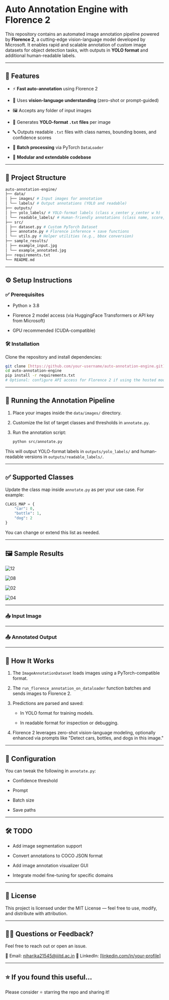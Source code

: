 # Auto Annotation Engine with Florence 2

This repository contains an automated image annotation pipeline powered by **Florence 2**, a cutting-edge vision-language model developed by Microsoft. It enables rapid and scalable annotation of custom image datasets for object detection tasks, with outputs in **YOLO format** and additional human-readable labels.

---

## 📌 Features

* ⚡ **Fast auto-annotation** using Florence 2

* 🧠 Uses **vision-language understanding** (zero-shot or prompt-guided)

* 🖼️ Accepts any folder of input images

* 📝 Generates **YOLO-format `.txt` files** per image

* 🔤 Outputs readable `.txt` files with class names, bounding boxes, and confidence scores

* 🧪 **Batch processing** via PyTorch `DataLoader`

* 🧩 **Modular and extendable codebase**

---

## 📂 Project Structure

```bash
auto-annotation-engine/
├── data/
│ ├── images/ # Input images for annotation
│ └── labels/ # Output annotations (YOLO and readable)
├── outputs/
│ ├── yolo_labels/ # YOLO-format labels (class x_center y_center w h)
│ └── readable_labels/ # Human-friendly annotations (class name, score, bbox)
├── src/
│ ├── dataset.py # Custom PyTorch Dataset
│ ├── annotate.py # Florence inference + save functions
│ └── utils.py # Helper utilities (e.g., bbox conversion)
├── sample_results/
│ ├── example_input.jpg
│ └── example_annotated.jpg
├── requirements.txt
└── README.md
```

---

## ⚙️ Setup Instructions

### ✅ Prerequisites

* Python $\geq$ 3.8

* Florence 2 model access (via HuggingFace Transformers or API key from Microsoft)

* GPU recommended (CUDA-compatible)

### 🛠 Installation

Clone the repository and install dependencies:

```bash
git clone [https://github.com/your-username/auto-annotation-engine.git](https://github.com/your-username/auto-annotation-engine.git)
cd auto-annotation-engine
pip install -r requirements.txt
# Optional: configure API access for Florence 2 if using the hosted model.
```

---

## 🚀 Running the Annotation Pipeline

1. Place your images inside the `data/images/` directory.

2. Customize the list of target classes and thresholds in `annotate.py`.

3. Run the annotation script:

   ```bash
   python src/annotate.py
   ```

This will output YOLO-format labels in `outputs/yolo_labels/` and human-readable versions in `outputs/readable_labels/`.

---

## ✅ Supported Classes

Update the class map inside `annotate.py` as per your use case. For example:

```python
CLASS_MAP = {
    "car": 0,
    "bottle": 1,
    "dog": 2
}
```

You can change or extend this list as needed.

---

## 🖼️ Sample Results

![12](https://github.com/user-attachments/assets/c90e567f-05df-4278-bcaa-e3f13f09611f)

![08](https://github.com/user-attachments/assets/0a863855-e47c-4f49-adc9-9a2f0ef8a5b4)

![02](https://github.com/user-attachments/assets/00c5edc2-2c25-4082-96d5-6989457da291)

![04](https://github.com/user-attachments/assets/04af1efb-632a-466d-bbbe-fd85af1ced1a)

---

### 📥 Input Image

---

### 📤 Annotated Output

---

## 🧠 How It Works

1. The `ImageAnnotationDataset` loads images using a PyTorch-compatible format.

2. The `run_florence_annotation_on_dataloader` function batches and sends images to Florence 2.

3. Predictions are parsed and saved:

   * In YOLO format for training models.

   * In readable format for inspection or debugging.

4. Florence 2 leverages zero-shot vision-language modeling, optionally enhanced via prompts like "Detect cars, bottles, and dogs in this image."

---

## 📌 Configuration

You can tweak the following in `annotate.py`:

* Confidence threshold

* Prompt

* Batch size

* Save paths

---

## 🛠 TODO

* Add image segmentation support

* Convert annotations to COCO JSON format

* Add image annotation visualizer GUI

* Integrate model fine-tuning for specific domains

---

## 📜 License

This project is licensed under the MIT License — feel free to use, modify, and distribute with attribution.

---

## 🙋‍♀️ Questions or Feedback?

Feel free to reach out or open an issue.

📧 Email: niharika21545@iiitd.ac.in
🔗 LinkedIn: [[linkedin.com/in/your-profile]](https://www.linkedin.com/in/niharikasingh3632/)

---

## ⭐ If you found this useful...

Please consider ⭐ starring the repo and sharing it!
